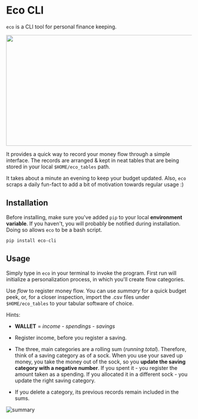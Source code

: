 # Eco CLI 

`eco` is a CLI tool for personal finance keeping. 

<img src="https://user-images.githubusercontent.com/64603095/109705701-58cce300-7b98-11eb-84cd-6eb0e73686d6.png" width="600" height="300" />

It provides a quick way to record your money flow through a simple interface. The records are arranged & kept in neat tables that are being stored in your local `$HOME/eco_tables` path. 

It takes about a minute an evening to keep your budget updated. Also, `eco` scraps a daily fun-fact to add a bit of motivation towards regular usage :) 

## Installation

Before installing, make sure you've added `pip` to your local __environment variable__. If you haven't, you will probably be notified during installation. Doing so allows `eco` to be a bash script. 

`pip install eco-cli`


## Usage

Simply type in `eco` in your terminal to invoke the program. First run will initialize a personalization process, in which you'll create flow categories. 

Use *flow* to register money flow. You can use *summary* for a quick budget peek, or, for a closer inspection, import the .csv files under `$HOME/eco_tables` to your tabular software of choice.  

Hints:

- __WALLET__ = *income - spendings - savings*

- Register income, before you register a saving.

- The three, main categories are a rolling sum (*running total*). Therefore, think of a saving category as of a sock. When you use your saved up money, you take the money out of the sock, so you **update the saving category with a negative number**. If you spent it - you register the amount taken as a spending. If you allocated it in a different sock - you update the right saving category.

- If you delete a category, its previous records remain included in the sums.

![summary](https://user-images.githubusercontent.com/64603095/109706318-1657d600-7b99-11eb-8e29-cc45b16cf334.png)



